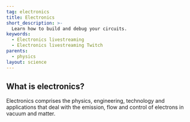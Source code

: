 ```yaml
---
tag: electronics
title: Electronics
short_description: >-
  Learn how to build and debug your circuits.
keywords:
  - Electronics livestreaming
  - Electronics livestreaming Twitch
parents:
  - physics
layout: science
---
```

## What is electronics?

Electronics comprises the physics, engineering, technology and applications that deal with the emission, flow and control of electrons in vacuum and matter.

